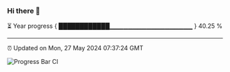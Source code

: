 ### Hi there 👋

⏳ Year progress { ████████████▁▁▁▁▁▁▁▁▁▁▁▁▁▁▁▁▁▁ } 40.25 %

---

⏰ Updated on Mon, 27 May 2024 07:37:24 GMT

![Progress Bar CI](https://github.com/IshwaranRudhara/GIT-ACTION/workflows/Progress%20Bar%20CI/badge.svg)
